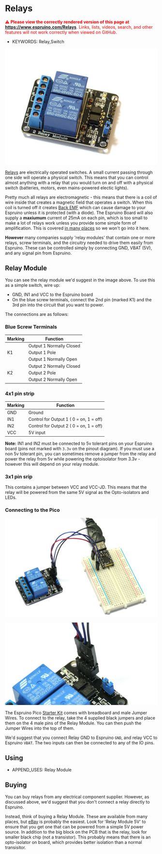 <!--- Copyright (c) 2013 Gordon Williams, Pur3 Ltd. See the file LICENSE for copying permission. -->
Relays
=====

<span style="color:red">:warning: **Please view the correctly rendered version of this page at https://www.espruino.com/Relays**. Links, lists, videos, search, and other features will not work correctly when viewed on GitHub.</span>

* KEYWORDS: Relay,Switch

![Relay Module](Relays/2x.jpg)

[Relays](http://en.wikipedia.org/wiki/Relay) are electrically operated switches. A small current passing through one side will operate a physical switch. This means that you can control almost anything with a relay that you would turn on and off with a physical switch (batteries, motors, even mains-powered electic lights).

Pretty much all relays are electromagnetic - this means that there is a coil of wire inside that creates a magnetic field that operates a switch. When this coil is turned off it creates [Back EMF](http://en.wikipedia.org/wiki/Counter-electromotive_force) which can cause damage to your Espruino unless it is protected (with a diode). The Espruino Board will also supply a **maxiumum** current of 25mA on each pin, which is too small to make a lot of relays work unless you provide some simple form of amplification. This is covered [in many places](http://makezine.com/2009/02/02/connecting-a-relay-to-arduino/) so we won't go into it here.

**However** many companies supply 'relay modules' that contain one or more relays, screw terminals, and the circuitry needed to drive them easily from Espruino. These can be controlled simply by connecting GND, VBAT (5V), and any signal pin from Espruino.

Relay Module
----------

You can see the relay module we'd suggest in the image above. To use this as a simple switch, wire up:

* GND, IN1 and VCC to the Espruino board
* On the blue screw terminals, connect the 2nd pin (marked K1) and the 3rd pin into the circuit that you want to power.

The connections are as follows:

### Blue Screw Terminals

| Marking | Function |
| ------- | -------- |
|         | Output 1 Normally Closed |
| K1      | Output 1 Pole |
|         | Output 1 Normally Open |
|         | Output 2 Normally Closed |
| K2      | Output 2 Pole |
|         | Output 2 Normally Open |

### 4x1 pin strip

| Marking | Function |
| ------- | -------- |
| GND     | Ground |
| IN1     | Control for Output 1 ( 0 = on, 1 = off) |
| IN2     | Control for Output 2 ( 0 = on, 1 = off) |
| VCC     | 5V input |

**Note:** IN1 and IN2 must be connected to 5v tolerant pins on your Espruino board (pins not marked with `3.3v` on the pinout diagram). If you must use a non 5v tolerant pin, you can sometimes remove a jumper from the relay and power the relay from 5v while powering the optoisolator from 3.3v - however this will depend on your relay module.

### 3x1 pin srip

This contains a jumper between VCC and VCC-JD. This means that the relay will be powered from the same 5V signal as the Opto-isolators and LEDs.

### Connecting to the Pico

![Relay Module on Pico](Relays/pico.jpg)

![Jumpers on Relay Module](Relays/jumperwire.jpg)

The Espruino Pico [Starter Kit](/Espruino+Kits) comes with breadboard and male Jumper Wires. To connect to the relay, take the 4 supplied black jumpers and place them on the 4 male pins of the Relay Module. You can then push the Jumper Wires into the top of them.

We'd suggest that you connect Relay GND to Espruino `GND`, and relay VCC to Espruino `VBAT`. The two inputs can then be connected to any of the IO pins.

Using 
-----

* APPEND_USES: Relay Module

Buying
-----

You can buy relays from any electrical component supplier. However, as discussed above, we'd suggest that you don't connect a relay directly to Espruino.

Instead, think of buying a Relay Module. These are available from many places, but [eBay](http://www.ebay.com/sch/i.html?_nkw=relay+module+5v) is probably the easiest. Look for 'Relay Module 5V' to ensure that you get one that can be powered from a simple 5V power source. In addition to the big block on the PCB that is the relay, look for smaller black chip (not a transistor). This probably means that there is an opto-isolator on board, which provides better isolation than a normal transisitor.

